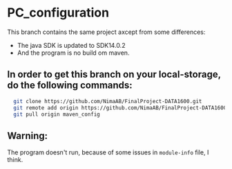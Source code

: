 # PC_configuration
This branch contains the same project axcept from some differences:
* The java SDK is updated to SDK14.0.2
* And the program is no build om maven.

## In order to get this branch on your local-storage, do the following commands:
```bash
  git clone https://github.com/NimaAB/FinalProject-DATA1600.git
  git remote add origin https://github.com/NimaAB/FinalProject-DATA1600.git
  git pull origin maven_config
```

## Warning: 
The program doesn't run, because of some issues in `module-info` file,  I think.
